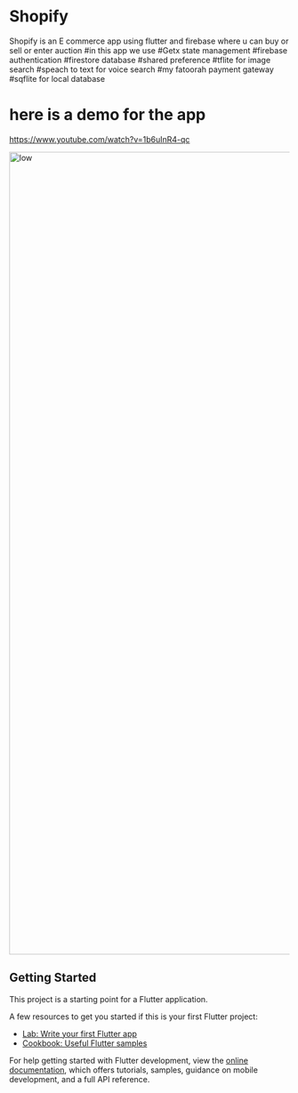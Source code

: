 # Shopify 


Shopify is an E commerce app using flutter and firebase where u can buy or sell or enter auction 
#in this app we use 
#Getx state management 
#firebase authentication 
#firestore database 
#shared preference 
#tflite for image search 
#speach to text for voice search 
#my fatoorah payment gateway 
#sqflite for local database 

# here is a demo for the app 
https://www.youtube.com/watch?v=1b6uInR4-qc




<img width="1444" alt="low" src="https://user-images.githubusercontent.com/57178026/212500198-bc5ccdda-8e6a-4443-9b6d-39d0e74d90a1.png">





## Getting Started

This project is a starting point for a Flutter application.

A few resources to get you started if this is your first Flutter project:

- [Lab: Write your first Flutter app](https://docs.flutter.dev/get-started/codelab)
- [Cookbook: Useful Flutter samples](https://docs.flutter.dev/cookbook)

For help getting started with Flutter development, view the
[online documentation](https://docs.flutter.dev/), which offers tutorials,
samples, guidance on mobile development, and a full API reference.
